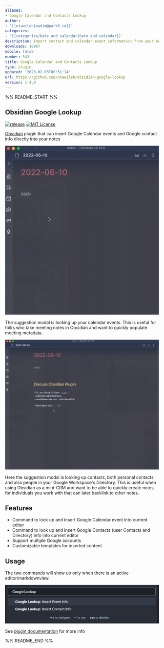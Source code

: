 ```yaml
---
aliases:
- Google Calendar and Contacts Lookup
author:
- '[[ntawileh|nadim@park5.io]]'
categories:
- '[[categories/Date and calendar|Date and calendar]]'
description: Import contact and calendar event information from your Google account
downloads: 10967
mobile: false
number: 543
title: Google Calendar and Contacts Lookup
type: plugin
updated: '2023-02-03T00:31:14'
url: https://github.com/ntawileh/obsidian-google-lookup
version: 1.4.0
---
```


%% README_START %%

## Obsidian Google Lookup

[![release](https://img.shields.io/github/v/release/ntawileh/obsidian-google-lookup?display_name=tag&sort=semver)](https://github.com/ntawileh/obsidian-google-lookup)
[![MIT License](https://img.shields.io/github/license/ntawileh/obsidian-google-lookup)](LICENSE)

[Obsidian](https://obsidian.md) plugin that can insert Google Calendar events and Google contact info directly into your notes

![](https://raw.githubusercontent.com/ntawileh/obsidian-google-lookup/main/docs/images/event-insert.gif)

The suggestion modal is looking up your calendar events. This is useful for folks who take meeting notes in Obsidian and want to quickly populate meeting metadata.

![](https://raw.githubusercontent.com/ntawileh/obsidian-google-lookup/main/docs/images/contact-insert.gif)

Here the suggestion modal is looking up contacts, both personal contacts and also people in your Google Workspace's Directory. This is useful when using Obsidian as a mini-CRM and want to be able to quickly create notes for individuals you work with that can later backlink to other notes.

## Features

- Command to look up and insert Google Calendar event into current editor
- Command to look up and insert Google Contacts (user Contacts and Directory) info into current editor
- Support multiple Google accounts
- Customizable templates for inserted content

## Usage

The two commands will show up only when there is an active editor/markdownview.

![](https://raw.githubusercontent.com/ntawileh/obsidian-google-lookup/main/docs/images/commands.png)

See [plugin documentation](https://ntawileh.github.io/obsidian-google-lookup) for more info


%% README_END %%